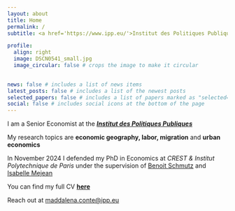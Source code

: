 ```yaml
---
layout: about
title: Home
permalink: /
subtitle: <a href='https://www.ipp.eu/'>Institut des Politiques Publiques</a>

profile:
  align: right
  image: DSCN0541_small.jpg
  image_circular: false # crops the image to make it circular
 

news: false # includes a list of news items
latest_posts: false # includes a list of the newest posts
selected_papers: false # includes a list of papers marked as "selected={true}"
social: false # includes social icons at the bottom of the page
---
```


I am a Senior Economist at the <a href='https://www.ipp.eu/'>***Institut des Politiques Publiques***</a>

My research topics are **economic geography, labor, migration** and **urban economics**

In November 2024 I defended my PhD in Economics at *CREST & Institut Polytechnique de Paris* under the supervision of <a href='https://sites.google.com/site/benoitschmutz/'>Benoit Schmutz</a> and <a href='http://www.isabellemejean.com/'>Isabelle Mejean</a>

You can find my full CV <a href='https://drive.google.com/file/d/1hMRicrYkQpj1WdExWVBfnOagIF7oAP_g/view?usp=drive_link'>**here**</a>

Reach out at maddalena.conte@ipp.eu


